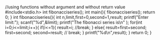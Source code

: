 //using functions without argument and without return value
#include<stdio.h>
int fibonacciseries();
int main(){
    fibonacciseries();
    return 0;
}
int fibonacciseries(){
    int n,limit,first=0,second=1,result;
    printf("Enter limit:");
    scanf("%d",&limit);
    printf("The fibonacci series is\n" );
    for(int i=0;i<=limit;i++){
        if(i<=1){
            result=i;
            //break;
        }
        else{
        result=first+second;
        first=second;
        second=result;
       // break;
        }
        printf("%d\n",result);
    }
    return 0;
}
